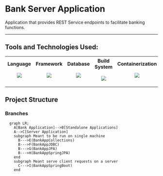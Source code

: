 # Bank Server Application

Application that provides REST Service endpoints to facilitate banking functions.
___

## Tools and Technologies Used:
|Language <br><br> [![](https://skillicons.dev/icons?i=java&theme=light)]()|Framework <br><br> [![](https://skillicons.dev/icons?i=spring&theme=light)]()|Database <br><br> [![](https://skillicons.dev/icons?i=mysql&theme=light)]()|Build System <br><br> [![](https://skillicons.dev/icons?i=maven&theme=light)]()|Containerization <br><br> [![](https://skillicons.dev/icons?i=docker&theme=light)]()|Hosting <br><br> [![](https://skillicons.dev/icons?i=aws&theme=light)]()|
|---|---|---|---|---|---|
___

## Project Structure
### Branches

```mermaid
  graph LR;
    A[Bank Application]-->B[Standalone Applications]
    A-->C[Server Application]
    subgraph Meant to be run on single machine
      B--->E(BankAppCollections)
      B--->F(BankAppJDBC)
      B--->G(BankAppJPA)
      B--->H(BankAppSpringJPA)
    end
    subgraph Meant serve client requests on a server
      C--->I(BankAppSpringBoot)
    end
```

